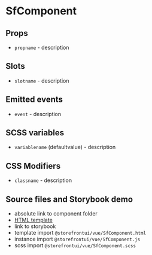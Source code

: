 # SfComponent

<!-- Write about general purpose of the component. Include screenshot (to be replaced with a live example once we migrate to vuepress) -->

## Props

- `propname` - description
<!--Write down props and their purpose -->

## Slots

- `slotname` - description

<!-- Describe slots and their purpose -->

## Emitted events

- `event` - description

## SCSS variables

- `variablename` (defaultvalue) - description

<!-- Write down SCSS variables available for configuration -->

## CSS Modifiers

- `classname` - description

<!-- Write down available CSS Modifiers -->

## Source files and Storybook demo

- absolute link to component folder
- [HTML template](absolute_link_to_HTML_template)
- link to storybook
- template import `@storefrontui/vue/SfComponent.html`
- instance import `@storefrontui/vue/SfComponent.js`
- scss import `@storefrontui/vue/SfComponent.scss`
